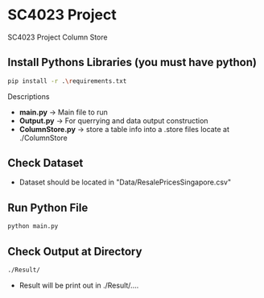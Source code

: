 # SC4023 Project
 SC4023 Project Column Store

## Install Pythons Libraries (you must have python)
````bash
pip install -r .\requirements.txt
````

Descriptions
- <b>main.py</b> -> Main file to run
- <b>Output.py</b> -> For querrying and data output construction
- <b>ColumnStore.py</b> -> store a table info into a .store files locate at ./ColumnStore



## Check Dataset 
- Dataset should be located in "Data/ResalePricesSingapore.csv"


## Run Python File
````bash
python main.py
````


## Check Output at Directory 
````bash
./Result/
````
- Result will be print out in ./Result/....
